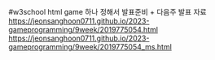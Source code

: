 #w3school html game 하나 정해서 발표준비 + 다음주 발표 자료  
https://jeonsanghoon0711.github.io/2023-gameprogramming/9week/2019775054.html  
https://jeonsanghoon0711.github.io/2023-gameprogramming/9week/2019775054_ms.html
